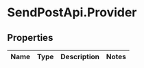 # SendPostApi.Provider

## Properties
Name | Type | Description | Notes
------------ | ------------- | ------------- | -------------

